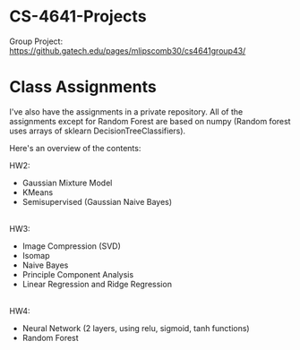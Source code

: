 # CS-4641-Projects
Group Project: https://github.gatech.edu/pages/mlipscomb30/cs4641group43/

<h1> Class Assignments </h1>
<p>
I've also have the assignments in a private repository. All of the assignments except for Random Forest are based on numpy (Random forest uses arrays of sklearn DecisionTreeClassifiers).</p>
<p>Here's an overview of the contents:</p> 
HW2: <br>
  <ul>
  <li>Gaussian Mixture Model</li>
  <li>KMeans</li>
  <li>Semisupervised (Gaussian Naive Bayes)<br></li>
  </ul>
  <br>
HW3: <br>
  <ul>
  <li>Image Compression (SVD)</li>
  <li>Isomap</li>
  <li>Naive Bayes</li>
  <li>Principle Component Analysis</li>
  <li>Linear Regression and Ridge Regression</li>
  </ul>
  <br>
HW4: <br>
  <ul>
  <li>Neural Network (2 layers, using relu, sigmoid, tanh functions)</li>
  <li>Random Forest </li>
  </ul>

